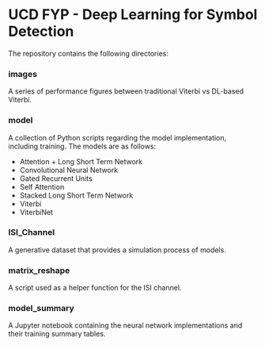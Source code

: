 # UCD FYP - Deep Learning for Symbol Detection

The repository contains the following directories:

### images

A series of performance figures between traditional Viterbi vs DL-based Viterbi.

### model
A collection of Python scripts regarding the model implementation, including training. The models are as follows:
- Attention + Long Short Term Network
- Convolutional Neural Network
- Gated Recurrent Units
- Self Attention
- Stacked Long Short Term Network
- Viterbi
- ViterbiNet

### ISI_Channel

A generative dataset that provides a simulation process of models.

### matrix_reshape

A script used as a helper function for the ISI channel.

### model_summary
A Jupyter notebook containing the neural network implementations and their training summary tables.
